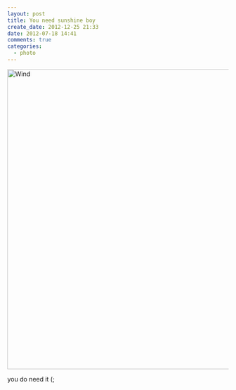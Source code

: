 ```yaml
---
layout: post
title: You need sunshine boy
create_date: 2012-12-25 21:33
date: 2012-07-18 14:41
comments: true
categories:
  - photo
---
```

<a href="http://www.flickr.com/photos/kols/6209939019/" title="Wind by kols, on Flickr">
  <img class="oob" src="http://farm7.staticflickr.com/6106/6209939019_45d6b7341b_b.jpg" width="1024" height="683" alt="Wind">
</a>

you do need it (;
